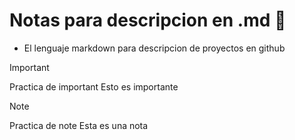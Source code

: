 # Notas para descripcion en .md 🚀
* El lenguaje markdown para descripcion de proyectos en github 

  
> [!IMPORTANT]
> Practica de important
> Esto es importante

> [!NOTE]
> Practica de note
> Esta es una nota
